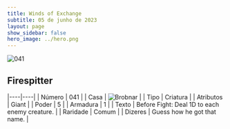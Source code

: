 ```yaml
---
title: Winds of Exchange
subtitle: 05 de junho de 2023
layout: page
show_sidebar: false
hero_image: ../hero.png
---
```


![041](https://mastervault-storage-prod.s3.amazonaws.com/media/card_front/en/600_041_4fa42275a8fb_en.png)


## Firespitter

|----|----|
| Número | 041 |
| Casa | ![Brobnar](https://archonarcana.com/images/thumb/e/e0/Brobnar.png/22px-Brobnar.png "Brobnar") |
| Tipo | Criatura |
| Atributos | Giant |
| Poder | 5 |
| Armadura | 1 |
| Texto | Before Fight: Deal 1D to each enemy creature.  |
| Raridade | Comum |
| Dizeres | Guess how he got that name. |
